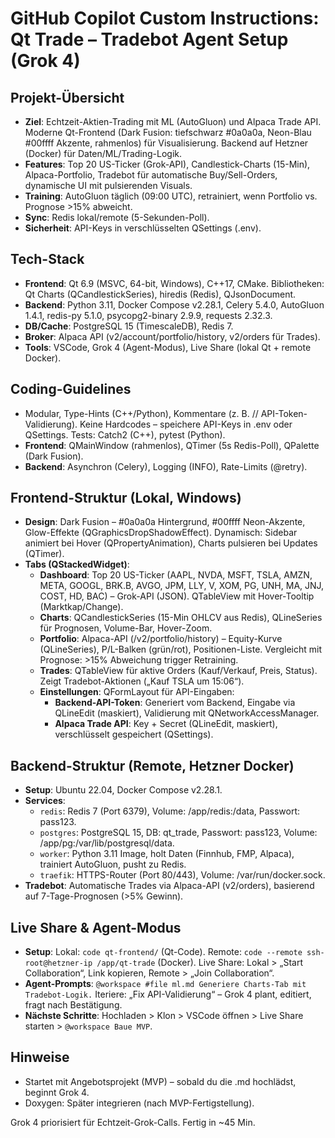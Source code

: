 # GitHub Copilot Custom Instructions: Qt Trade – Tradebot Agent Setup (Grok 4)

## Projekt-Übersicht
- **Ziel**: Echtzeit-Aktien-Trading mit ML (AutoGluon) und Alpaca Trade API. Moderne Qt-Frontend (Dark Fusion: tiefschwarz #0a0a0a, Neon-Blau #00ffff Akzente, rahmenlos) für Visualisierung. Backend auf Hetzner (Docker) für Daten/ML/Trading-Logik.
- **Features**: Top 20 US-Ticker (Grok-API), Candlestick-Charts (15-Min), Alpaca-Portfolio, Tradebot für automatische Buy/Sell-Orders, dynamische UI mit pulsierenden Visuals.
- **Training**: AutoGluon täglich (09:00 UTC), retrainiert, wenn Portfolio vs. Prognose >15% abweicht.
- **Sync**: Redis lokal/remote (5-Sekunden-Poll).
- **Sicherheit**: API-Keys in verschlüsselten QSettings (.env).

## Tech-Stack
- **Frontend**: Qt 6.9 (MSVC, 64-bit, Windows), C++17, CMake. Bibliotheken: Qt Charts (QCandlestickSeries), hiredis (Redis), QJsonDocument.
- **Backend**: Python 3.11, Docker Compose v2.28.1, Celery 5.4.0, AutoGluon 1.4.1, redis-py 5.1.0, psycopg2-binary 2.9.9, requests 2.32.3.
- **DB/Cache**: PostgreSQL 15 (TimescaleDB), Redis 7.
- **Broker**: Alpaca API (v2/account/portfolio/history, v2/orders für Trades).
- **Tools**: VSCode, Grok 4 (Agent-Modus), Live Share (lokal Qt + remote Docker).

## Coding-Guidelines
- Modular, Type-Hints (C++/Python), Kommentare (z. B. // API-Token-Validierung). Keine Hardcodes – speichere API-Keys in .env oder QSettings. Tests: Catch2 (C++), pytest (Python).
- **Frontend**: QMainWindow (rahmenlos), QTimer (5s Redis-Poll), QPalette (Dark Fusion).
- **Backend**: Asynchron (Celery), Logging (INFO), Rate-Limits (@retry).

## Frontend-Struktur (Lokal, Windows)
- **Design**: Dark Fusion – #0a0a0a Hintergrund, #00ffff Neon-Akzente, Glow-Effekte (QGraphicsDropShadowEffect). Dynamisch: Sidebar animiert bei Hover (QPropertyAnimation), Charts pulsieren bei Updates (QTimer).
- **Tabs (QStackedWidget)**:
  - **Dashboard**: Top 20 US-Ticker (AAPL, NVDA, MSFT, TSLA, AMZN, META, GOOGL, BRK.B, AVGO, JPM, LLY, V, XOM, PG, UNH, MA, JNJ, COST, HD, BAC) – Grok-API (JSON). QTableView mit Hover-Tooltip (Marktkap/Change).
  - **Charts**: QCandlestickSeries (15-Min OHLCV aus Redis), QLineSeries für Prognosen, Volume-Bar, Hover-Zoom.
  - **Portfolio**: Alpaca-API (/v2/portfolio/history) – Equity-Kurve (QLineSeries), P/L-Balken (grün/rot), Positionen-Liste. Vergleicht mit Prognose: >15% Abweichung trigger Retraining.
  - **Trades**: QTableView für aktive Orders (Kauf/Verkauf, Preis, Status). Zeigt Tradebot-Aktionen („Kauf TSLA um 15:06“).
  - **Einstellungen**: QFormLayout für API-Eingaben:
    - **Backend-API-Token**: Generiert vom Backend, Eingabe via QLineEdit (maskiert), Validierung mit QNetworkAccessManager.
    - **Alpaca Trade API**: Key + Secret (QLineEdit, maskiert), verschlüsselt gespeichert (QSettings).

## Backend-Struktur (Remote, Hetzner Docker)
- **Setup**: Ubuntu 22.04, Docker Compose v2.28.1.
- **Services**:
  - `redis`: Redis 7 (Port 6379), Volume: /app/redis:/data, Passwort: pass123.
  - `postgres`: PostgreSQL 15, DB: qt_trade, Passwort: pass123, Volume: /app/pg:/var/lib/postgresql/data.
  - `worker`: Python 3.11 Image, holt Daten (Finnhub, FMP, Alpaca), trainiert AutoGluon, pusht zu Redis.
  - `traefik`: HTTPS-Router (Port 80/443), Volume: /var/run/docker.sock.
- **Tradebot**: Automatische Trades via Alpaca-API (v2/orders), basierend auf 7-Tage-Prognosen (>5% Gewinn).

## Live Share & Agent-Modus
- **Setup**: Lokal: `code qt-frontend/` (Qt-Code). Remote: `code --remote ssh-root@hetzner-ip /app/qt-trade` (Docker). Live Share: Lokal > „Start Collaboration“, Link kopieren, Remote > „Join Collaboration“.
- **Agent-Prompts**: `@workspace #file ml.md Generiere Charts-Tab mit Tradebot-Logik.` Iteriere: „Fix API-Validierung“ – Grok 4 plant, editiert, fragt nach Bestätigung.
- **Nächste Schritte**: Hochladen > Klon > VSCode öffnen > Live Share starten > `@workspace Baue MVP`.

## Hinweise
- Startet mit Angebotsprojekt (MVP) – sobald du die .md hochlädst, beginnt Grok 4.
- Doxygen: Später integrieren (nach MVP-Fertigstellung).

Grok 4 priorisiert für Echtzeit-Grok-Calls. Fertig in ~45 Min.